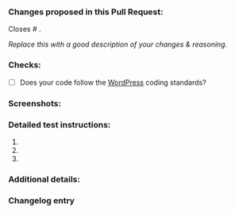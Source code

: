 ### Changes proposed in this Pull Request:

<!-- You can erase any parts of this template not applicable to your Pull Request. -->

Closes # .

_Replace this with a good description of your changes & reasoning._

### Checks:
<!-- Mark completed items with an [x] -->
* [ ] Does your code follow the [WordPress](https://make.wordpress.org/core/handbook/best-practices/coding-standards/) coding standards?

### Screenshots:

<!--- Optional --->


### Detailed test instructions:
<!-- Add detailed instructions for how to test that this PR fixes the issue and confirm that it doesn't break any other features :) -->

1. 
2. 
3. 


### Additional details:

<!--
Optional.
Enter a summary of all changes in this Pull Request, which will be added to the changelog if accepted.
Each line should start with `(Fix|Add|Tweak|Update) - `, for example:
> Fix - I took care of something that wasn't working.
> Add - I added something new that's pretty cool.
> Tweak - I made a small change.
> Update - I made big changes to something that wasn't broken.

Leave the "Changelog entry" header in place completely empty, without any summary if no changelog entry is needed.
If you remove the "Changelog entry" header, the title of Pull Request will be used as the changelog entry.
-->
### Changelog entry

>

